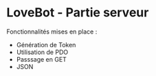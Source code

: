 LoveBot - Partie serveur
=====
Fonctionnalités mises en place :
- Génération de Token
- Utilisation de PDO
- Passsage en GET
- JSON
